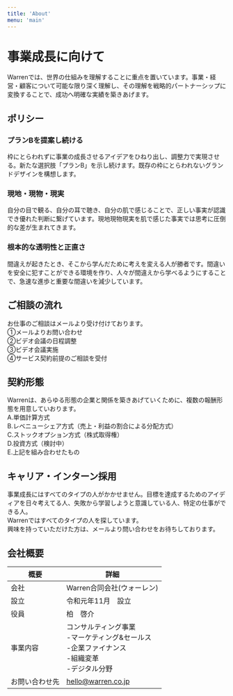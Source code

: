 ```yaml
---
title: 'About'
menu: 'main'
---
```


# 事業成長に向けて
Warrenでは、世界の仕組みを理解することに重点を置いています。事業・経営・顧客について可能な限り深く理解し、その理解を戦略的パートナーシップに変換することで、成功へ明確な実績を築きあげます。

## ポリシー
### プランBを提案し続ける
枠にとらわれずに事業の成長させるアイデアをひねり出し、調整力で実現させる。新たな選択肢「プランB」を示し続けます。既存の枠にとらわれないグランドデザインを構想します。

### 現地・現物・現実
自分の目で観る、自分の耳で聴き、自分の肌で感じることで、正しい事実が認識でき優れた判断に繋げています。現地現物現実を肌で感じた事実では思考に圧倒的な差が生まれてきます。

### 根本的な透明性と正直さ
間違えが起きたとき、そこから学んだために考えを変える人が勝者です。間違いを安全に犯すことができる環境を作り、人々が間違えから学べるようにすることで、急速な進歩と重要な間違いを減少しています。



## ご相談の流れ
お仕事のご相談はメールより受け付けております。<br>
①メールよりお問い合わせ<br>
②ビデオ会議の日程調整<br>
③ビデオ会議実施<br>
④サービス契約前提のご相談を受付<br>


## 契約形態
Warrenは、あらゆる形態の企業と関係を築きあげていくために、複数の報酬形態を用意していおります。<br>
A.単価計算方式<br>
B.レベニューシェア方式（売上・利益の割合による分配方式）<br>
C.ストックオプション方式（株式取得権）<br>
D.投資方式（検討中）<br>
E.上記を組み合わせたもの<br>

## キャリア・インターン採用
事業成長にはすべてのタイプの人がかかせません。目標を達成するためのアイディアを日々考えてる人、失敗から学習しようと意識している人、特定の仕事ができる人。<br>Warrenではすべてのタイプの人を探しています。<br>興味を持っていただけた方は、メールより問い合わせをお待ちしております。


## 会社概要
| 概要           | 詳細 |
| ---------     | --------------- |
| 会社         | Warren合同会社(ウォーレン) |
| 設立         | 令和元年11月　設立 |
| 役員           | 柏　啓介 |
| 事業内容       | コンサルティング事業<br>-マーケティング&セールス<br>-企業ファイナンス <br>-組織変革<br>-デジタル分野|
| お問い合わせ先  | hello@warren.co.jp  |  
